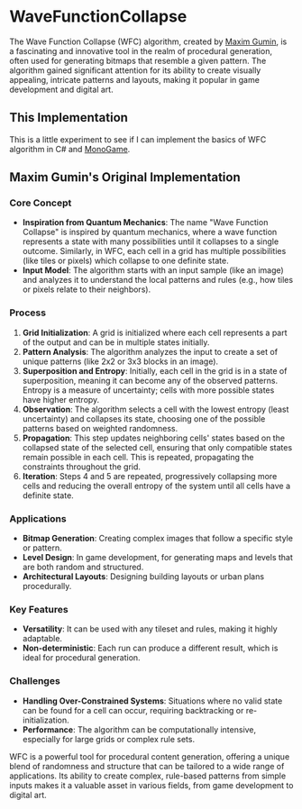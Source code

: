 # WaveFunctionCollapse

The Wave Function Collapse (WFC) algorithm, created by [Maxim Gumin](https://github.com/mxgmn), is a fascinating and 
innovative tool in the realm of procedural generation, often used for generating bitmaps that resemble a given pattern.
The algorithm gained significant attention for its ability to create visually appealing, intricate patterns and layouts,
making it popular in game development and digital art.

## This Implementation

This is a little experiment to see if I can implement the basics of WFC algorithm in C# and [MonoGame](https://github.com/MonoGame/MonoGame).

## Maxim Gumin's Original Implementation

### Core Concept

- **Inspiration from Quantum Mechanics**: The name "Wave Function Collapse" is inspired by quantum mechanics, where a wave function represents a state with many possibilities until it collapses to a single outcome. Similarly, in WFC, each cell in a grid has multiple possibilities (like tiles or pixels) which collapse to one definite state.
- **Input Model**: The algorithm starts with an input sample (like an image) and analyzes it to understand the local patterns and rules (e.g., how tiles or pixels relate to their neighbors).

### Process

1. **Grid Initialization**: A grid is initialized where each cell represents a part of the output and can be in multiple states initially.
2. **Pattern Analysis**: The algorithm analyzes the input to create a set of unique patterns (like 2x2 or 3x3 blocks in an image).
3. **Superposition and Entropy**: Initially, each cell in the grid is in a state of superposition, meaning it can become any of the observed patterns. Entropy is a measure of uncertainty; cells with more possible states have higher entropy.
4. **Observation**: The algorithm selects a cell with the lowest entropy (least uncertainty) and collapses its state, choosing one of the possible patterns based on weighted randomness.
5. **Propagation**: This step updates neighboring cells' states based on the collapsed state of the selected cell, ensuring that only compatible states remain possible in each cell. This is repeated, propagating the constraints throughout the grid.
6. **Iteration**: Steps 4 and 5 are repeated, progressively collapsing more cells and reducing the overall entropy of the system until all cells have a definite state.

### Applications

- **Bitmap Generation**: Creating complex images that follow a specific style or pattern.
- **Level Design**: In game development, for generating maps and levels that are both random and structured.
- **Architectural Layouts**: Designing building layouts or urban plans procedurally.

### Key Features

- **Versatility**: It can be used with any tileset and rules, making it highly adaptable.
- **Non-deterministic**: Each run can produce a different result, which is ideal for procedural generation.

### Challenges

- **Handling Over-Constrained Systems**: Situations where no valid state can be found for a cell can occur, requiring backtracking or re-initialization.
- **Performance**: The algorithm can be computationally intensive, especially for large grids or complex rule sets.

WFC is a powerful tool for procedural content generation, offering a unique blend of randomness and structure that can be tailored to a wide range of applications. Its ability to create complex, rule-based patterns from simple inputs makes it a valuable asset in various fields, from game development to digital art.